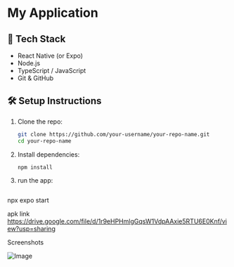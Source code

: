 # My Application

## 🚀 Tech Stack

- React Native (or Expo)
- Node.js
- TypeScript / JavaScript
- Git & GitHub

## 🛠️ Setup Instructions

1. Clone the repo:

   ```bash
   git clone https://github.com/your-username/your-repo-name.git
   cd your-repo-name

2. Install dependencies:

   ```bash
   npm install

3. run the app:

   ```bash
 npx expo start


 apk link 
 https://drive.google.com/file/d/1r9eHPHmlgGqsW1VdpAAxie5RTU6E0Knf/view?usp=sharing

 Screenshots

![Image](https://github.com/user-attachments/assets/166914cf-bcb5-487d-873e-eb5b9235cda1)
